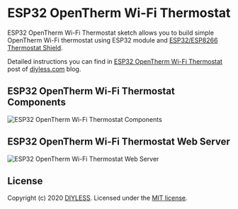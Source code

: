 # ESP32 OpenTherm Wi-Fi Thermostat

ESP32 OpenTherm Wi-Fi Thermostat sketch allows you to build simple OpenTherm Wi-Fi thermostat using ESP32 module and [ESP32/ESP8266 Thermostat Shield](https://diyless.com/product/esp8266-thermostat-shield).

Detailed instructions you can find in [ESP32 OpenTherm Wi-Fi Thermostat](https://diyless.com/blog/esp32-wifi-thermostat) post of [diyless.com](https://diyless.com/Blog) blog.

## ESP32 OpenTherm Wi-Fi Thermostat Components
![ESP32 OpenTherm Wi-Fi Thermostat Components](https://diyless.com/blog/esp32-wifi-thermostat/esp32-wifi-thermostat.webp)

## ESP32 OpenTherm Wi-Fi Thermostat Web Server
![ESP32 OpenTherm Wi-Fi Thermostat Web Server](https://diyless.com/blog/esp32-wifi-thermostat/esp32-wifi-thermostat-web-server.webp)

## License
Copyright (c) 2020 [DIYLESS](http://diyless.com/). Licensed under the [MIT license](/LICENSE?raw=true).

